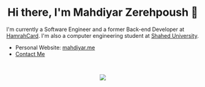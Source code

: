 <h1 align="center">Hi there, I'm Mahdiyar Zerehpoush 👋</h1>

<p align="center">

I'm currently a Software Engineer <!-- at [DigiPay](https://www.mydigipay.com/) !--> and a former Back-end Developer at [HamrahCard](https://hamrahcard.ir/). I'm also a computer engineering student at [Shahed University](http://shahed.ac.ir/pages/home.aspx).

- Personal Website: [mahdiyar.me](https://mahdiyar.me)
- [Contact Me](https://mahdiyar.me/contact-me.html)
</br>

<p align="center">
 <a href="#" alt="Mahdiyar Zerehpoush's github stats"><img src="https://github-readme-stats.vercel.app/api?username=smzerehpoush" /></a>
</p>
<!--
**smzerehpoush/smzerehpoush** is a ✨ _special_ ✨ repository because its `README.md` (this file) appears on your GitHub profile.

Here are some ideas to get you started:

- 🔭 I’m currently working on ...
- 🌱 I’m currently learning ...
- 👯 I’m looking to collaborate on ...
- 🤔 I’m looking for help with ...
- 💬 Ask me about ...
- 📫 How to reach me: ...
- 😄 Pronouns: ...
- ⚡ Fun fact: ...
-->
